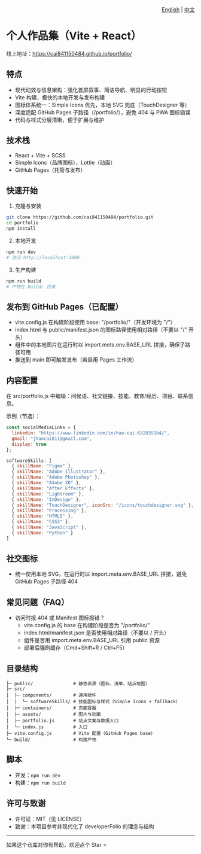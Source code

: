 <div align="right"><a href="./README.md">English</a> | <a href="./README.zh.md">中文</a></div>


# 个人作品集（Vite + React）

线上地址：https://cai841150484.github.io/portfolio/

## 特点
- 现代动效与信息架构：强化首屏叙事、简洁导航、明显的行动按钮
- Vite 构建，极快的本地开发与发布构建
- 图标体系统一：Simple Icons 优先，本地 SVG 兜底（TouchDesigner 等）
- 深度适配 GitHub Pages 子路径（/portfolio/），避免 404 与 PWA 图标错误
- 代码与样式分层清晰，便于扩展与维护

## 技术栈
- React + Vite + SCSS
- Simple Icons（品牌图标），Lottie（动画）
- GitHub Pages（托管与发布）

## 快速开始
1) 克隆与安装
```bash
git clone https://github.com/cai841150484/portfolio.git
cd portfolio
npm install
```
2) 本地开发
```bash
npm run dev
# 访问 http://localhost:3000
```
3) 生产构建
```bash
npm run build
# 产物在 build/ 目录
```

## 发布到 GitHub Pages（已配置）
- vite.config.js 在构建阶段使用 base: "/portfolio/"（开发环境为 "/"）
- index.html 与 public/manifest.json 的图标路径使用相对路径（不要以 "/" 开头）
- 组件中的本地图片在运行时以 import.meta.env.BASE_URL 拼接，确保子路径可用
- 推送到 main 即可触发发布（若启用 Pages 工作流）

## 内容配置
在 src/portfolio.js 中编辑：问候语、社交链接、技能、教育/经历、项目、联系信息。

示例（节选）：
```js
const socialMediaLinks = {
  linkedin: "https://www.linkedin.com/in/hao-cai-6328351b4/",
  gmail: "jhoncai811@gmail.com",
  display: true
};

softwareSkills: [
  { skillName: "Figma" },
  { skillName: "Adobe Illustrator" },
  { skillName: "Adobe Photoshop" },
  { skillName: "Adobe XD" },
  { skillName: "After Effects" },
  { skillName: "Lightroom" },
  { skillName: "InDesign" },
  { skillName: "TouchDesigner", iconSrc: "/icons/touchdesigner.svg" },
  { skillName: "Processing" },
  { skillName: "HTML5" },
  { skillName: "CSS3" },
  { skillName: "JavaScript" },
  { skillName: "Python" }
]
```

## 社交图标
- 统一使用本地 SVG，在运行时以 import.meta.env.BASE_URL 拼接，避免 GitHub Pages 子路径 404

## 常见问题（FAQ）
- 访问时报 404 或 Manifest 图标报错？
  - vite.config.js 的 base 在构建阶段是否为 "/portfolio/"
  - index.html/manifest.json 是否使用相对路径（不要以 / 开头）
  - 组件是否用 import.meta.env.BASE_URL 引用 public 资源
  - 部署后强刷缓存（Cmd+Shift+R / Ctrl+F5）

## 目录结构
```
├─ public/               # 静态资源（图标、清单、站点地图）
├─ src/
│  ├─ components/        # 通用组件
│  │  └─ softwareSkills/ # 技能图标与样式（Simple Icons + fallback）
│  ├─ containers/        # 页面容器
│  ├─ assets/            # 图片与动画
│  ├─ portfolio.js       # 站点文案与数据入口
│  └─ index.js           # 入口
├─ vite.config.js        # Vite 配置（GitHub Pages base）
└─ build/                # 构建产物
```

## 脚本
- 开发：`npm run dev`
- 构建：`npm run build`

## 许可与致谢
- 许可证：MIT（见 LICENSE）
- 致谢：本项目参考并现代化了 developerFolio 的理念与结构

---
如果这个仓库对你有帮助，欢迎点个 Star ⭐️

